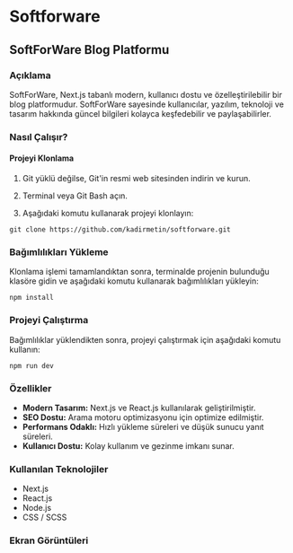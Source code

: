 # Softforware

## SoftForWare Blog Platformu 

### Açıklama
SoftForWare, Next.js tabanlı modern, kullanıcı dostu ve özelleştirilebilir bir blog platformudur. SoftForWare sayesinde kullanıcılar, yazılım, teknoloji ve tasarım hakkında güncel bilgileri kolayca keşfedebilir ve paylaşabilirler.

### Nasıl Çalışır?
#### Projeyi Klonlama
1. Git yüklü değilse, Git'in resmi web sitesinden indirin ve kurun.

2. Terminal veya Git Bash açın.

3. Aşağıdaki komutu kullanarak projeyi klonlayın:

`git clone https://github.com/kadirmetin/softforware.git`


### Bağımlılıkları Yükleme

Klonlama işlemi tamamlandıktan sonra, terminalde projenin bulunduğu klasöre gidin ve aşağıdaki komutu kullanarak bağımlılıkları yükleyin:

	npm install

### Projeyi Çalıştırma
Bağımlılıklar yüklendikten sonra, projeyi çalıştırmak için aşağıdaki komutu kullanın:

	npm run dev

### Özellikler

- **Modern Tasarım:** Next.js ve React.js kullanılarak geliştirilmiştir.
- **SEO Dostu:** Arama motoru optimizasyonu için optimize edilmiştir.
- **Performans Odaklı:** Hızlı yükleme süreleri ve düşük sunucu yanıt süreleri.
- **Kullanıcı Dostu:** Kolay kullanım ve gezinme imkanı sunar.

### Kullanılan Teknolojiler

- Next.js
- React.js
- Node.js
- CSS / SCSS

### Ekran Görüntüleri
